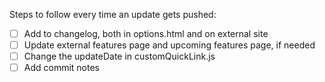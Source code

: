 Steps to follow every time an update gets pushed:
- [ ] Add to changelog, both in options.html and on external site
- [ ] Update external features page and upcoming features page, if needed
- [ ] Change the updateDate in customQuickLink.js
- [ ] Add commit notes